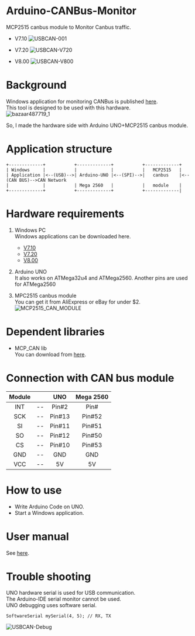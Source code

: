 # Arduino-CANBus-Monitor
MCP2515 canbus module to Monitor Canbus traffic.

- V7.10
![USBCAN-001](https://user-images.githubusercontent.com/6020549/86521937-b7b74c80-be91-11ea-90c4-9585b1489965.jpg)

- V7.20
![USBCAN-V720](https://user-images.githubusercontent.com/6020549/86580056-25aa6380-bfb9-11ea-8e86-93f299703551.jpg)

- V8.00
![USBCAN-V800](https://user-images.githubusercontent.com/6020549/86580074-2cd17180-bfb9-11ea-99b5-16e32ab5cc47.jpg)

# Background

Windows application for monitoring CANBus is published [here](https://github.com/SeeedDocument/USB-CAN_Analyzer/tree/master/res/USB-CAN%20software%20and%20drive(v7.10)/Program).   
This tool is designed to be used with this hardware.   
![bazaar487719_1](https://user-images.githubusercontent.com/6020549/86521939-b9811000-be91-11ea-8dfc-2bc8e24d7f0c.jpg)

So, I made the hardware side with Arduino UNO+MCP2515 canbus module.   


# Application structure
```
+-------------+           +-------------+           +-------------+
| Windows     |           |             |           |   MCP2515   |
| Application |<--(USB)-->| Arduino-UNO |<--(SPI)-->|   canbus    |<--(CAN BUS)-->CAN Network
|             |           | Mega 2560   |           |   module    |
+-------------+           +-------------+           +-------------|
```

# Hardware requirements

1. Windows PC   
Windows applications can be downloaded here.
   - [V7.10](https://github.com/SeeedDocument/USB-CAN_Analyzer/tree/master/res/USB-CAN%20software%20and%20drive(v7.10)/Program)   
   - [V7.20](https://github.com/SeeedDocument/USB-CAN-Analyzer/tree/master/res/V7.20)   
   - [V8.00](https://github.com/SeeedDocument/USB-CAN-Analyzer/tree/master/res/Program)   

2. Arduino UNO   
It also works on ATMega32u4 and ATMega2560. Another pins are used for ATMega2560

3. MPC2515 canbus module   
You can get it from AliExpress or eBay for under $2.   
![MCP2515_CAN_MODULE](https://user-images.githubusercontent.com/6020549/86521994-7ffcd480-be92-11ea-9248-8a3f06a0ae2f.JPG)


# Dependent libraries

- MCP_CAN lib   
You can download from [here](https://github.com/coryjfowler/MCP_CAN_lib).


# Connection with CAN bus module

|Module||UNO|Mega 2560|
|:-:|:-:|:-:|:-:|
|INT|--|Pin#2|Pin#||
|SCK|--|Pin#13|Pin#52|
|SI|--|Pin#11|Pin#51|
|SO|--|Pin#12|Pin#50|
|CS|--|Pin#10|Pin#53|
|GND|--|GND|GND|
|VCC|--|5V|5V|


# How to use

- Write Arduino Code on UNO.   
- Start a Windows application.   

# User manual
See [here](https://github.com/nopnop2002/Arduino-CANBus-Monitor/tree/master/User%20Manual).   

# Trouble shooting
UNO hardware serial is used for USB communication.   
The Arduino-IDE serial monitor cannot be used.   
UNO debugging uses software serial.   
```
SoftwareSerial mySerial(4, 5); // RX, TX
```
![USBCAN-Debug](https://user-images.githubusercontent.com/6020549/86526011-6d51c200-bec9-11ea-9588-002a8790f681.jpg)


